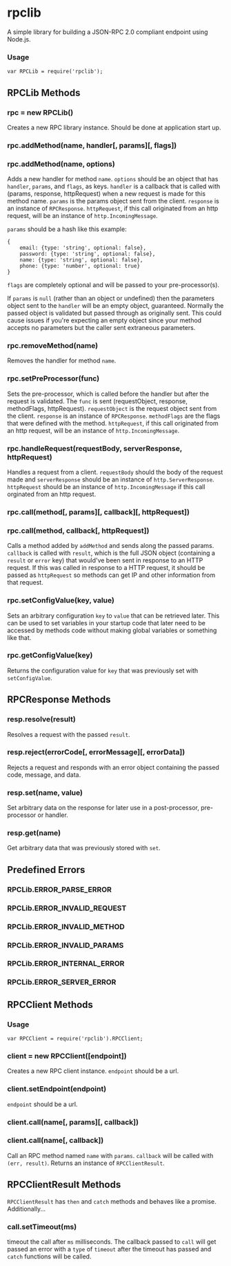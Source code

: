 # rpclib #

A simple library for building a JSON-RPC 2.0 compliant endpoint using Node.js.

### Usage

```JS
var RPCLib = require('rpclib');
```

## RPCLib Methods

### rpc = new RPCLib()

Creates a new RPC library instance. Should be done at application start up.

### rpc.addMethod(name, handler[, params][, flags])
### rpc.addMethod(name, options)

Adds a new handler for method `name`. `options` should be an object that has
`handler`, `params`, and `flags`, as keys. `handler` is a callback that is
called with (params, response, httpRequest) when a new request is made for this
method name. `params` is the params object sent from the client. `response` is
an instance of `RPCResponse`. `httpRequest`, if this call originated from an
http request, will be an instance of `http.IncomingMessage`.

`params` should be a hash like this example:
```JS
{
    email: {type: 'string', optional: false},
    password: {type: 'string', optional: false},
    name: {type: 'string', optional: false},
    phone: {type: 'number', optional: true}
}
```
`flags` are completely optional and will be passed to your pre-processor(s).

If `params` is `null` (rather than an object or undefined) then the parameters
object sent to the `handler` will be an empty object, guaranteed. Normally the
passed object is validated but passed through as originally sent. This could
cause issues if you're expecting an empty object since your method accepts no
parameters but the caller sent extraneous parameters.

### rpc.removeMethod(name)

Removes the handler for method `name`.

### rpc.setPreProcessor(func)

Sets the pre-processor, which is called before the handler but after the request is
validated. The `func` is sent (requestObject, response, methodFlags, httpRequest).
`requestObject` is the request object sent from the client. `response` is an
instance of `RPCResponse`. `methodFlags` are the flags that were defined with
the method. `httpRequest`, if this call originated from an http request, will be
an instance of `http.IncomingMessage`.

### rpc.handleRequest(requestBody, serverResponse, httpRequest)

Handles a request from a client. `requestBody` should the body of the request made and
`serverResponse` should be an instance of `http.ServerResponse`. `httpRequest`
should be an instance of `http.IncomingMessage` if this call orginated from an
http request.

### rpc.call(method[, params][, callback][, httpRequest])
### rpc.call(method, callback[, httpRequest])

Calls a method added by `addMethod` and sends along the passed params. `callback` is
called with `result`, which is the full JSON object (containing a `result` or `error`
key) that would've been sent in response to an HTTP request. If this was called
in response to a HTTP request, it should be passed as `httpRequest` so methods can
get IP and other information from that request.

### rpc.setConfigValue(key, value)

Sets an arbitrary configuration `key` to `value` that can be retrieved later. This
can be used to set variables in your startup code that later need to be accessed
by methods code without making global variables or something like that.

### rpc.getConfigValue(key)

Returns the configuration value for `key` that was previously set with
`setConfigValue`.

## RPCResponse Methods

### resp.resolve(result)

Resolves a request with the passed `result`.

### resp.reject(errorCode[, errorMessage][, errorData])

Rejects a request and responds with an error object containing the passed code, message,
and data.

### resp.set(name, value)

Set arbitrary data on the response for later use in a post-processor, pre-processor or
handler.

### resp.get(name)

Get arbitrary data that was previously stored with `set`.

## Predefined Errors

### RPCLib.ERROR_PARSE_ERROR
### RPCLib.ERROR_INVALID_REQUEST
### RPCLib.ERROR_INVALID_METHOD
### RPCLib.ERROR_INVALID_PARAMS
### RPCLib.ERROR_INTERNAL_ERROR
### RPCLib.ERROR_SERVER_ERROR

## RPCClient Methods

### Usage

```JS
var RPCClient = require('rpclib').RPCClient;
```

### client = new RPCClient([endpoint])

Creates a new RPC client instance. `endpoint` should be a url.

### client.setEndpoint(endpoint)

`endpoint` should be a url.

### client.call(name[, params][, callback])
### client.call(name[, callback])

Call an RPC method named `name` with `params`. `callback` will be called with
`(err, result)`. Returns an instance of `RPCClientResult`.

## RPCClientResult Methods ##

`RPCClientResult` has `then` and `catch` methods and behaves like a promise.
Additionally...

### call.setTimeout(ms) ###

timeout the call after `ms` milliseconds. The callback passed to `call` will
get passed an error with a `type` of `timeout` after the timeout has passed and
`catch` functions will be called.
